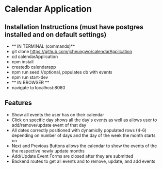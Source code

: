 # Calendar Application

## Installation Instructions (must have postgres installed and on default settings)
- ** IN TERMINAL (commands)**
- git clone https://github.com/jcheungwo/calendarApplication
- cd calendarApplication
- npm install
- createdb calendarapp
- npm run seed      //optional, populates db with events
- npm run start-dev
- ** IN BROWSER **
- navigate to localhost:8080

## Features
- Show all events the user has on their calendar
- Click on specific day shows all the day's events as well as allows user to add/remove/update event of that day
- All dates correctly positioned with dynamiclly populated rows (4-6) depending on number of days and the day of the week the month starts on
- Next and Previous Buttons allows the calendar to show the events of the the respective newly update months
- Add/Update Event Forms are closed after they are submitted
- Backend routes to get all events and to remove, update, and add events
